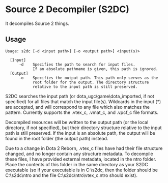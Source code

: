 # Source 2 Decompiler (S2DC)
It decompiles Source 2 things.
## Usage
    Usage: s2dc [-d <input path>] [-o <output path>] <input(s)>
    
      [Input]
          -d    Specifies the path to search for input files.
                If an absolute pathname is given, this path is ignored.
      [Output]
          -o    Specifies the output path. This path only serves as the
                root folder for the output. The directory structure
                relative to the input path is still preserved.
                
S2DC searches the input path (or dota_ugc\\game\\dota_imported, if not specified) for all files that match the input file(s). Wildcards in the input (*) are accepted, and will correspond to any file which also matches the pattern. Currently supports the .vtex_c, .vmat_c, and .vpcf_c file formats.

Decompiled resources will be written to the output path (or the local directory, if not specified), but their directory structure relative to the input path is still preserved. If the input is an absolute path, the output will be found in the root folder (the output path) instead.

Due to a change in Dota 2 Reborn, .vtex_c files have had their file structure changed, and no longer contain any structure metadata. To decompile these files, I have provided external metadata, located in the ntro folder. Place the contents of this folder in the same directory as your S2DC executable (so if your executable is in C:\s2dc, then the folder should be C:\s2dc\ntro and the file C:\s2dc\ntro\vtex_c.ntro should exist).
